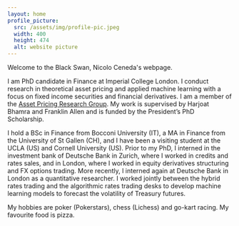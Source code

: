 ```yaml
---
layout: home
profile_picture:
  src: /assets/img/profile-pic.jpeg
  width: 400
  height: 474
  alt: website picture
---
```


</p>
Welcome to the Black Swan, Nicolo Ceneda's webpage.
</p>

<p>
I am PhD candidate in Finance  at Imperial College London. I conduct research in theoretical asset pricing and applied machine learning with a focus on fixed income securities and financial derivatives. I am a member of the <a href="https://sites.google.com/view/imperialassetpricing/home">Asset Pricing Research Group</a>. My work is supervised by Harjoat Bhamra and Franklin Allen and is funded by the President’s PhD Scholarship.
</p>

<p>
I hold a BSc in Finance from Bocconi University (IT), a MA in Finance from the University of St Gallen (CH), and I have been a visiting student at the UCLA (US) and Cornell University (US). Prior to my PhD, I interned in the investment bank of Deutsche Bank in Zurich, where I worked in credits and rates sales, and in London, where I worked in equity derivatives structuring and FX options trading. More recently, I interned again at Deutsche Bank in London as a quantitative researcher. I worked jointly between the hybrid rates trading and the algorithmic rates trading desks to develop machine learning models to forecast the volatility of Treasury futures.
</p>

<p>
My hobbies are poker (Pokerstars), chess (Lichess) and go-kart racing. My favourite food is pizza.
</p>